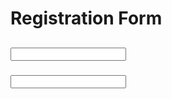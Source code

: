 <!DOCTYPE html>
<html lang="en">
<head>
    <meta charset="UTF-8">
    <meta http-equiv="X-UA-Compatible" content="IE=edge">
    <meta name="viewport" content="width=device-width, initial-scale=1.0">
    <title>Registration Form</title>
</head>
<body>
<h1>Registration Form</h1>
<h2><input type="text" name="first_name"></h2>
<h3><input type="text" name="last_name"></h3>
</body>
</html>

